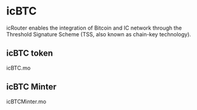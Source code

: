 # icBTC

icRouter enables the integration of Bitcoin and IC network through the Threshold Signature Scheme (TSS, also known as chain-key technology).

## icBTC token
icBTC.mo

## icBTC Minter
icBTCMinter.mo
